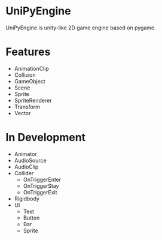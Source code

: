 # UniPyEngine
UniPyEngine is unity-like 2D game engine based on pygame.

# Features
- AnimationClip
- Collision
- GameObject
- Scene
- Sprite
- SpriteRenderer
- Transform
- Vector

# In Development
- Animator
- AudioSource
- AudioClip
- Collider
    - OnTriggerEnter
    - OnTriggerStay
    - OnTriggerExit
- Rigidbody
- UI
    - Text
    - Button
    - Bar
    - Sprite
